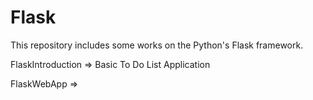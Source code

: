 # Flask
This repository includes some works on the Python's Flask framework.

FlaskIntroduction => Basic To Do List Application

FlaskWebApp => 